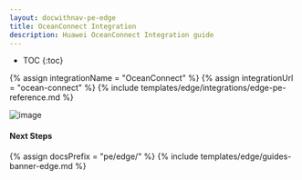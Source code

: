 ```yaml
---
layout: docwithnav-pe-edge
title: OceanConnect Integration
description: Huawei OceanConnect Integration guide
---
```


* TOC
{:toc}

{% assign integrationName = "OceanConnect" %}
{% assign integrationUrl = "ocean-connect" %}
{% include templates/edge/integrations/edge-pe-reference.md %}

![image](/images/coming-soon.jpg)

#### Next Steps

{% assign docsPrefix = "pe/edge/" %}
{% include templates/edge/guides-banner-edge.md %}